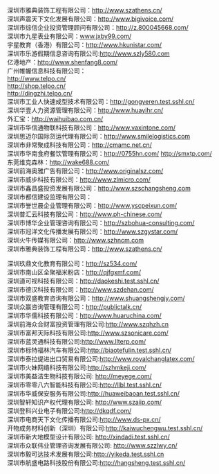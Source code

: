 深圳市雅典装饰工程有限公司：<a href="http://www.szathens.cn/">http://www.szathens.cn/</a>  <br/>
深圳声震天下文化发展有限公司：<a href="http://www.bigivoice.com/">http://www.bigivoice.com/</a>  <br/>
深圳市综信企业投资管理顾问有限公司：<a href="http://z.800045668.com/">http://z.800045668.com/</a> <br/>
深圳市九星表业有限公司：<a href="www.jxby99.com/">www.jxby99.com/</a>  <br/>
宇星教育（香港）有限公司：<a href="http://www.hkunistar.com/">http://www.hkunistar.com/</a> <br/> 
深圳市乐游假期信息咨询有限公司:<a href="http://www.szly580.com">http://www.szly580.com</a>  <br/>
亿港地产：<a href="http://www.shenfang8.com/">http://www.shenfang8.com/</a> <br/>
广州帷幄信息科技有限公司：	
	<a href="http://www.telpo.cn/">http://www.telpo.cn/</a>  <br/>
	<a href="http://shop.telpo.cn/">http://shop.telpo.cn/</a>  <br/>
	<a href="http://dingzhi.telpo.cn/">http://dingzhi.telpo.cn/</a> <br/>
深圳市工业人快速成型技术有限公司：<a href="http://gongyeren.test.sshl.cn/">http://gongyeren.test.sshl.cn/</a> <br/> 
深圳华壹人力资源管理有限公司：<a href="http://www.huayihr.cn/">http://www.huayihr.cn/</a>  <br/>
外汇宝：<a href="http://waihuibao.com.cn/">http://waihuibao.com.cn/</a> <br/>
深圳市华信通物联科技有限公司：<a href="http://www.vaxintone.com/">http://www.vaxintone.com/</a> <br/>
深圳思迈尔国际货运代理有限公司：<a href="http://www.smilelogistics.com">http://www.smilelogistics.com</a> <br/> 
深圳市非常聚成科技有限公司：<a href="http://cmamc.net.cn/">http://cmamc.net.cn/</a>  <br/>
深圳市华南食府餐饮管理有限公司：<a href="http://0755hn.com/">http://0755hn.com/</a>	<a href="http://smxtp.com/">http://smxtp.com/</a> <br/>
东莞维克森林：<a href="http://wake688.com/">http://wake688.com/</a>  <br/>
深圳前海奥雅广告有限公司：<a href="http://www.originalsz.com/">http://www.originalsz.com/</a> <br/> 
深圳市威步科技有限公司：<a href="http://www.zlmicro.com/">http://www.zlmicro.com/</a>  <br/>
深圳市鑫昌盛投资发展有限公司：<a href="http://www.szschangsheng.com">http://www.szschangsheng.com</a> <br/> 
深圳市都信建设监理有限公司：<br>
深圳市誉世晨企业管理有限公司：<a href="http://www.yscpeixun.com/">http://www.yscpeixun.com/</a> <br/> 
深圳普汇云科技有限公司：<a href="http://www.ph-chinese.com/">http://www.ph-chinese.com/</a>  <br/>
深圳市博华企业管理咨询有限公司：<a href="http://szbohua-consulting.com/">http://szbohua-consulting.com/</a> <br/>
深圳市冠洋文化传播发展有限公司：<a href="http://www.szgystar.com/">http://www.szgystar.com/</a>  <br/>
深圳火牛传媒有限公司：<a href="http://www.szhncm.com">http://www.szhncm.com</a> <br/>
深圳市雅典装饰工程有限公司：<a href="http://www.szathens.cn/">http://www.szathens.cn/</a> <br/> 

深圳玖鼎文化教育有限公司：<a href="http://sz534.com/">http://sz534.com/</a> <br/>
深圳市南山区全聚福米粉店：<a href="http://qjfgxmf.com/">http://qjfgxmf.com/</a> <br/>
深圳道可视科技有限公司：<a href="http://daokeshi.test.sshl.cn/">http://daokeshi.test.sshl.cn/</a> <br/>
深圳市德汉科技有限公司：<a href="http://www.szdehan.com/">http://www.szdehan.com/</a>  <br/>
深圳市双盛教育咨询有限公司：<a href="http://www.shuangshengjy.com/">http://www.shuangshengjy.com/</a> <br/> 
深圳众赢咨询管理有限公司：<a href="http://publictalk.cn/">http://publictalk.cn/</a>  <br/>
深圳市华儒科技有限公司：<a href="http://www.huaruchina.com/">http://www.huaruchina.com/</a> <br/> 
深圳前海众合财富投资管理有限公司:<a href="http://www.szqhzh.cn">http://www.szqhzh.cn</a>  <br/>
深圳市富邦天际科技有限公司:<a href="http://www.szsonicare.com/">http://www.szsonicare.com/</a>  <br/>
深圳市蓝灵通科技有限公司:<a href="http://www.llterp.com/">http://www.llterp.com/</a>  <br/>
深圳市标特福林汽车有限公司:<a href="http://biaotefulin.test.sshl.cn/">http://biaotefulin.test.sshl.cn/</a> <br/> 
深圳市泰拉缇进出口贸易有限公司:<a href="http://www.royalchanglatex.com/">http://www.royalchanglatex.com/</a> <br/> 
深圳市火妹网络科技有限公司:<a href="http://szhmkeji.com/">http://szhmkeji.com/</a>  <br/>
深圳市美益洁生物科技有限公司:	<a href="http://meyege.com/">http://meyege.com/</a>  <br/>
深圳市零零八六智能科技有限公司:<a href="http://llbl.test.sshl.cn/">http://llbl.test.sshl.cn/</a> <br/> 
深圳市华威保安服务有限公司:<a href="http://huaweibaoan.test.sshl.cn/">http://huaweibaoan.test.sshl.cn/</a>  <br/>
深圳智轩知识产权代理有限公司:	<a href="http://www.szaiip.com/">http://www.szaiip.com/</a>  <br/>
深圳登科兴业电子有限公司:<a href="http://dkqdf.com/">http://dkqdf.com/</a>  <br/>
深圳市电商天下文化传播有限公司:<a href="http://www.ds-px.cn/">http://www.ds-px.cn/</a> <br/> 
开物成务材料创新（深圳）有限公司:<a href="http://kaiwuchengwu.test.sshl.cn/">http://kaiwuchengwu.test.sshl.cn/</a> <br/> 
深圳市新大地模型设计有限公司:	<a href="http://xindadi.test.sshl.cn/">http://xindadi.test.sshl.cn/</a>  <br/>
深圳市众联伟业管理咨询发展有限公司:	<a href="http://www.szzlwy.cn/">http://www.szzlwy.cn/</a>  <br/>
深圳市毅可达技术发展有限公司:<a href="http://yikeda.test.sshl.cn">http://yikeda.test.sshl.cn</a>  <br/>
深圳市航盛电路科技股份有限公司:<a href="http://hangsheng.test.sshl.cn/">http://hangsheng.test.sshl.cn/</a>  <br/>
